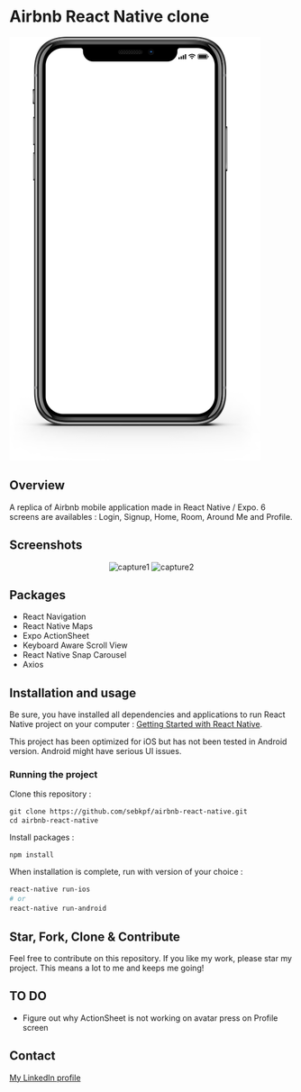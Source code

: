 # Airbnb React Native clone

<p align="center">
	<div style="position: relative;">
      <img src="./documentation/iphone-frame.png" alt="iphone-frame" />
      <img
        src="./documentation/demo.gif"
        alt="iphone-frame"
        style="height: 650px; position: absolute; top: 20px; left: 64.5px; z-index: -1;"
      />
    </div>
</p>

## Overview

A replica of Airbnb mobile application made in React Native / Expo.
6 screens are availables : Login, Signup, Home, Room, Around Me and Profile.

## Screenshots

<p align="center">
      <img src="./documentation/Image.PNG" alt="capture1" />
      <img src="./documentation/Image_2.PNG" alt="capture2" />
</p>

## Packages

- React Navigation
- React Native Maps
- Expo ActionSheet
- Keyboard Aware Scroll View
- React Native Snap Carousel
- Axios

## Installation and usage

Be sure, you have installed all dependencies and applications to run React Native project on your computer : [Getting Started with React Native](https://facebook.github.io/react-native/docs/getting-started).

This project has been optimized for iOS but has not been tested in Android version. Android might have serious UI issues.

### Running the project

Clone this repository :

```
git clone https://github.com/sebkpf/airbnb-react-native.git
cd airbnb-react-native
```

Install packages :

```
npm install
```

When installation is complete, run with version of your choice :

```bash
react-native run-ios
# or
react-native run-android
```

## Star, Fork, Clone & Contribute

Feel free to contribute on this repository. If you like my work, please star my project. This means a lot to me and keeps me going!

## TO DO

- Figure out why ActionSheet is not working on avatar press on Profile screen

## Contact

<a href="https://www.linkedin.com/in/sebastienkempf/" target="_blank">My LinkedIn profile</a>
